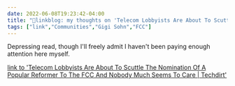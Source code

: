 ```yaml
---
date: 2022-06-08T19:23:42-04:00
title: "🔗linkblog: my thoughts on 'Telecom Lobbyists Are About To Scuttle The Nomination Of A Popular Reformer To The FCC And Nobody Much Seems To Care | Techdirt'"
tags: ["link","Communities","Gigi Sohn","FCC"]
---
```

Depressing read, though I'll freely admit I haven't been paying enough attention here myself.
 

[link to 'Telecom Lobbyists Are About To Scuttle The Nomination Of A Popular Reformer To The FCC And Nobody Much Seems To Care | Techdirt'](https://www.techdirt.com/2022/06/08/telecom-lobbyists-are-about-to-scuttle-the-nomination-of-a-popular-reformer-to-the-fcc-and-nobody-much-seems-to-care/)
